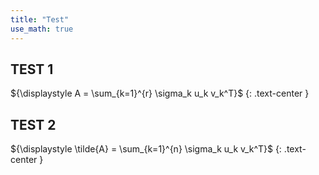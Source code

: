 ```yaml
---
title: "Test"
use_math: true
---
```


## TEST 1

${\displaystyle A = \sum_{k=1}^{r} \sigma_k u_k v_k^T}$
{: .text-center }

## TEST 2

${\displaystyle \tilde{A} = \sum_{k=1}^{n} \sigma_k u_k v_k^T}$
{: .text-center }
